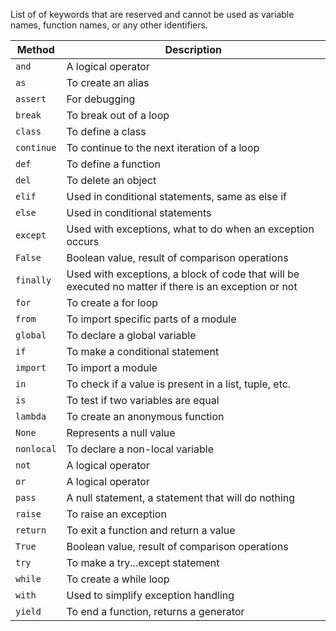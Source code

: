 List of of keywords that are reserved and cannot be used as variable names, function names, or any other identifiers.

Method | Description
--- | ---
`and` | A logical operator
`as` | To create an alias
`assert` | For debugging
`break` | To break out of a loop
`class` | To define a class
`continue` | To continue to the next iteration of a loop
`def` | To define a function
`del` | To delete an object
`elif` | Used in conditional statements, same as else if
`else` | Used in conditional statements
`except` | Used with exceptions, what to do when an exception occurs
`False` | Boolean value, result of comparison operations
`finally` | Used with exceptions, a block of code that will be executed no matter if there is an exception or not
`for` | To create a for loop
`from` | To import specific parts of a module
`global` | To declare a global variable
`if` | To make a conditional statement
`import` | To import a module
`in` | To check if a value is present in a list, tuple, etc.
`is` | To test if two variables are equal
`lambda` | To create an anonymous function
`None` | Represents a null value
`nonlocal` | To declare a non-local variable
`not` | A logical operator
`or` | A logical operator
`pass` | A null statement, a statement that will do nothing
`raise` | To raise an exception
`return` | To exit a function and return a value
`True` | Boolean value, result of comparison operations
`try` | To make a try...except statement
`while` | To create a while loop
`with` | Used to simplify exception handling
`yield` | To end a function, returns a generator
